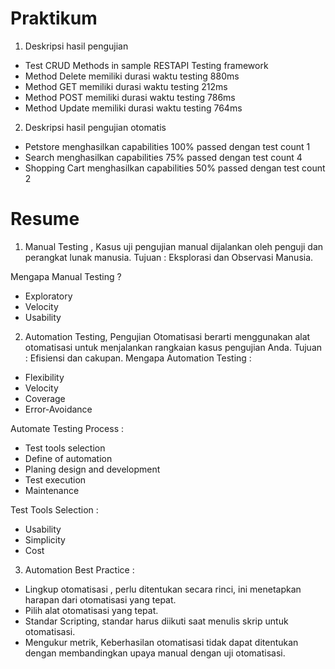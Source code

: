 # Praktikum

1. Deskripsi hasil pengujian 
- Test CRUD Methods in sample RESTAPI Testing framework 
- Method Delete memiliki durasi waktu testing 880ms
- Method GET memiliki durasi waktu testing 212ms
- Method POST memiliki durasi waktu testing 786ms
- Method Update memiliki durasi waktu testing 764ms

2. Deskripsi hasil pengujian otomatis 
- Petstore menghasilkan capabilities 100% passed dengan test count 1
- Search menghasilkan capabilities 75% passed dengan test count 4
- Shopping Cart menghasilkan capabilities 50% passed dengan test count 2 

# Resume

1. Manual Testing , Kasus uji pengujian manual dijalankan oleh penguji dan perangkat lunak manusia. Tujuan : Eksplorasi dan Observasi Manusia. 

Mengapa Manual Testing ? 
- Exploratory
- Velocity 
- Usability 

2. Automation Testing, Pengujian Otomatisasi berarti menggunakan alat otomatisasi untuk menjalankan rangkaian kasus pengujian Anda. Tujuan : Efisiensi dan cakupan.
Mengapa Automation Testing :
- Flexibility 
- Velocity 
- Coverage 
- Error-Avoidance 

Automate Testing Process :
- Test tools selection
- Define of automation 
- Planing design and development 
- Test execution 
- Maintenance 

Test Tools Selection :
- Usability 
- Simplicity 
- Cost 

3. Automation Best Practice :
- Lingkup otomatisasi , perlu ditentukan secara rinci, ini menetapkan harapan dari otomatisasi yang tepat.
- Pilih alat otomatisasi yang tepat.
- Standar Scripting, standar harus diikuti saat menulis skrip untuk otomatisasi.
- Mengukur metrik, Keberhasilan otomatisasi tidak dapat ditentukan dengan membandingkan upaya manual dengan uji otomatisasi.
